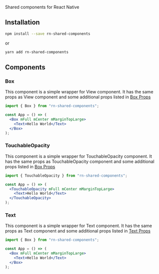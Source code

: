 Shared components for React Native

## Installation

```bash
npm install --save rn-shared-components
```

or

```bash
yarn add rn-shared-components
```

## Components

### Box

This component is a simple wrapper for View component. It has the same props as View component and some additional props listed in [Box Props](Box/Box.props.md)

```jsx
import { Box } from "rn-shared-components";

const App = () => (
  <Box mFull mCenter mMarginTopLarge>
    <Text>Hello World</Text>
  </Box>
);
```

### TouchableOpacity

This component is a simple wrapper for TouchableOpacity component. It has the same props as TouchableOpacity component and some additional props listed in [Box Props](Box/Box.props.md)

```jsx
import { TouchableOpacity } from "rn-shared-components";

const App = () => (
  <TouchableOpacity mFull mCenter mMarginTopLarge>
    <Text>Hello World</Text>
  </TouchableOpacity>
);
```

### Text

This component is a simple wrapper for Text component. It has the same props as Text component and some additional props listed in [Text Props](Text/Text.props.md)

```jsx
import { Box } from "rn-shared-components";

const App = () => (
  <Box mFull mCenter mMarginTopLarge>
    <Text>Hello World</Text>
  </Box>
);
```
